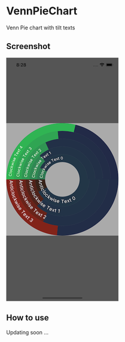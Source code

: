 # VennPieChart

Venn Pie chart with tilt texts

## Screenshot

![alt text](https://github.com/NilaakashSingh/VennPieChart/blob/master/VennPiechart.png)

## How to use
Updating soon ...
